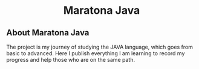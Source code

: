 <h1 align="center"> Maratona Java </h1>

## About Maratona Java
The project is my journey of studying the JAVA language, which goes from basic to advanced.
Here I publish everything I am learning to record my progress and help those who are on the same path.